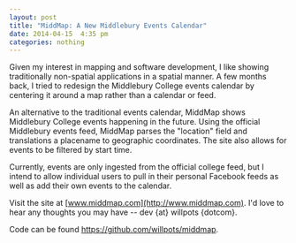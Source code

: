 ```yaml
---
layout: post
title: "MiddMap: A New Middlebury Events Calendar"
date: 2014-04-15  4:35 pm
categories: nothing
---
```


Given my interest in mapping and software development, I like showing traditionally non-spatial applications in a spatial manner. A few months back, I tried to redesign the Middlebury College events calendar by centering it around a map rather than a calendar or feed.

An alternative to the traditional events calendar, MiddMap shows Middlebury College events happening in the future. Using the official Middlebury events feed, MiddMap parses the "location" field and translations a placename to geographic coordinates. The site also allows for events to be filtered by start time.

Currently, events are only ingested from the official college feed, but I intend to allow individual users to pull in their personal Facebook feeds as well as add their own events to the calendar.

Visit the site at [www.middmap.com](http://www.middmap.com). I'd love to hear any thoughts you may have -- dev {at} willpots {dotcom}.

Code can be found https://github.com/willpots/middmap.